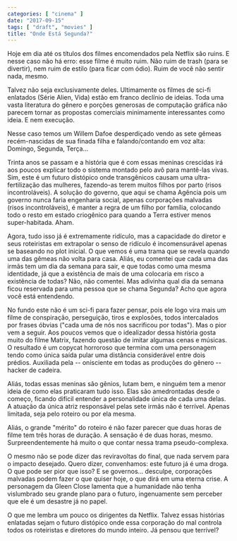 ```yaml
---
categories: [ "cinema" ]
date: "2017-09-15"
tags: [ "draft", "movies" ]
title: "Onde Está Segunda?"
---
```

Hoje em dia até os títulos dos filmes encomendados pela Netflix são
ruins. E nesse caso não há erro: esse filme é muito ruim. Não ruim de
trash (para se divertir), nem ruim de estilo (para ficar com ódio). Ruim
de você não sentir nada, mesmo.

Talvez não seja exclusivamente deles. Ultimamente os filmes de sci-fi
enlatados (Série Alien, Vida) estão em franco declínio de ideias. Toda
uma vasta literatura do gênero e porções generosas de computação
gráfica não parecem tornar as propostas comerciais minimamente
interessantes como ideia. E nem execução.

Nesse caso temos um Willem Dafoe desperdiçado vendo as sete gêmeas
recém-nascidas de sua finada filha e falando/contando em voz alta:
Domingo, Segunda, Terça...

Trinta anos se passam e a história que é com essas meninas crescidas
irá aos poucos explicar todo o sistema montado pelo avô para mantê-las
vivas. Sim, este é um futuro distópico onde transgênicos causam
uma ultra-fertilização das mulheres, fazendo-as terem muitos filhos
por parto (risos incontroláveis). A solução do governo, que aqui se
chama Agência pois um governo nunca faria engenharia social, apenas
corporações malvadas (risos incontroláveis), é manter a regra de um
filho por família, colocando todo o resto em estado criogênico para
quando a Terra estiver menos super-habitada. Aham.

Agora, tudo isso já é extremamente ridículo, mas a capacidade
do diretor e seus roteiristas em extrapolar o senso de ridículo é
incomensurável apenas se baseando no plot inicial. O que vemos é uma
trama que se revela quando uma das gêmeas não volta para casa. Aliás,
eu comentei que cada uma das irmãs tem um dia da semana para sair,
e que todas como uma mesma identidade, já que a existência de mais de
uma colocaria em risco a existência de todas? Não, não comentei. Mas
adivinha qual dia da semana ficou reservada para uma pessoa que se chama
Segunda? Acho que agora você está entendendo.

No fundo este não é um sci-fi para fazer pensar, pois ele logo vira
mais um filme de conspiração, perseguição, tiros e explosões, todos
intercalados por frases óbvias ("cada uma de nós nos sacrificou por
todas"). Mas o pior vem a seguir. Aos poucos vemos que o idealizador dessa
história gosta muito do filme Matrix, fazendo questão de imitar algumas
cenas e músicas. O resultado é um copycat horroroso que termina com uma
personagem tendo como única saída pular uma distância considerável
entre dois prédios. Auxiliada pela -- onisciente em todas as produções
do gênero -- hacker de cadeira.

Aliás, todas essas meninas são gênios, lutam bem, e ninguém tem a
menor ideia de como elas praticaram tudo isso. Elas são amedrontadas
desde o começo, ficando difícil entender a personalidade única de cada
uma delas. A atuação da única atriz responsável pelas sete irmãs
não é terrível. Apenas limitada, seja pelo roteiro ou por ela mesma.

Aliás, o grande "mérito" do roteiro é não fazer parecer que duas
horas de filme tem três horas de duração. A sensação é de duas
horas, mesmo. Surpreendentemente há muito o que contar nessa trama
pseudo-complexa.

O mesmo não se pode dizer das reviravoltas do final, que nada servem
para o impacto desejado. Quero dizer, convenhamos: este futuro já é
uma droga. O que pode ser pior que isso? E se governos... desculpe,
corporações malvadas podem fazer o que quiser hoje, o que dirá em
uma eterna crise. A personagem da Gleen Close lamenta que a humanidade
não tenha vislumbrado seu grande plano para o futuro, ingenuamente sem
perceber que ele é um desastre já no papel.

O que me lembra um pouco os dirigentes da Netflix. Talvez essas
histórias enlatadas sejam o futuro distópico onde essa corporação
do mal controla todos os roteiristas e diretores do mundo inteiro. Já
pensou que terrível?
